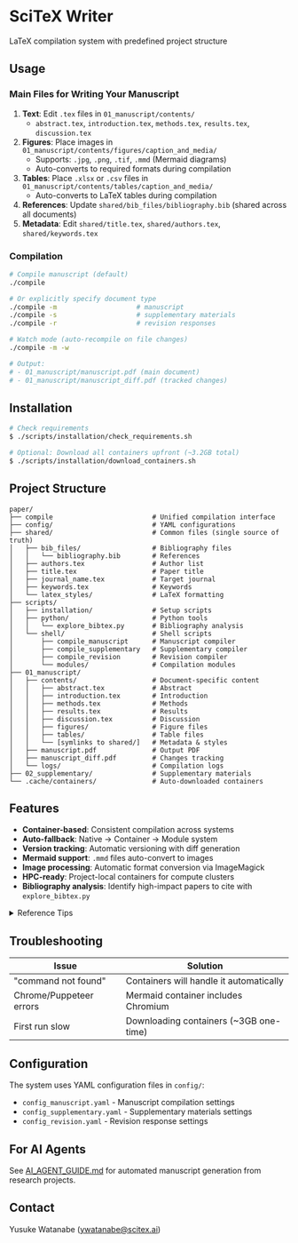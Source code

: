 <!-- ---
!-- Timestamp: 2025-09-30 22:06:02
!-- Author: ywatanabe
!-- File: /ssh:sp:/home/ywatanabe/proj/neurovista/paper/README.md
!-- --- -->

# SciTeX Writer

LaTeX compilation system with predefined project structure

## Usage

### Main Files for Writing Your Manuscript

1. **Text**: Edit `.tex` files in `01_manuscript/contents/`
   - `abstract.tex`, `introduction.tex`, `methods.tex`, `results.tex`, `discussion.tex`
2. **Figures**: Place images in `01_manuscript/contents/figures/caption_and_media/`
   - Supports: `.jpg`, `.png`, `.tif`, `.mmd` (Mermaid diagrams)
   - Auto-converts to required formats during compilation
3. **Tables**: Place `.xlsx` or `.csv` files in `01_manuscript/contents/tables/caption_and_media/`
   - Auto-converts to LaTeX tables during compilation
4. **References**: Update `shared/bib_files/bibliography.bib` (shared across all documents)
5. **Metadata**: Edit `shared/title.tex`, `shared/authors.tex`, `shared/keywords.tex`

### Compilation

```bash
# Compile manuscript (default)
./compile

# Or explicitly specify document type
./compile -m                    # manuscript
./compile -s                    # supplementary materials
./compile -r                    # revision responses

# Watch mode (auto-recompile on file changes)
./compile -m -w

# Output:
# - 01_manuscript/manuscript.pdf (main document)
# - 01_manuscript/manuscript_diff.pdf (tracked changes)
```

## Installation

```bash
# Check requirements
$ ./scripts/installation/check_requirements.sh

# Optional: Download all containers upfront (~3.2GB total)
$ ./scripts/installation/download_containers.sh
```

## Project Structure

```
paper/
├── compile                         # Unified compilation interface
├── config/                         # YAML configurations
├── shared/                         # Common files (single source of truth)
│   ├── bib_files/                  # Bibliography files
│   │   └── bibliography.bib        # References
│   ├── authors.tex                 # Author list
│   ├── title.tex                   # Paper title
│   ├── journal_name.tex            # Target journal
│   ├── keywords.tex                # Keywords
│   └── latex_styles/               # LaTeX formatting
├── scripts/
│   ├── installation/               # Setup scripts
│   ├── python/                     # Python tools
│   │   └── explore_bibtex.py       # Bibliography analysis
│   └── shell/                      # Shell scripts
│       ├── compile_manuscript      # Manuscript compiler
│       ├── compile_supplementary   # Supplementary compiler
│       ├── compile_revision        # Revision compiler
│       └── modules/                # Compilation modules
├── 01_manuscript/
│   ├── contents/                   # Document-specific content
│   │   ├── abstract.tex            # Abstract
│   │   ├── introduction.tex        # Introduction
│   │   ├── methods.tex             # Methods
│   │   ├── results.tex             # Results
│   │   ├── discussion.tex          # Discussion
│   │   ├── figures/                # Figure files
│   │   ├── tables/                 # Table files
│   │   └── [symlinks to shared/]   # Metadata & styles
│   ├── manuscript.pdf              # Output PDF
│   ├── manuscript_diff.pdf         # Changes tracking
│   └── logs/                       # Compilation logs
├── 02_supplementary/               # Supplementary materials
└── .cache/containers/              # Auto-downloaded containers
```

## Features

- **Container-based**: Consistent compilation across systems
- **Auto-fallback**: Native → Container → Module system
- **Version tracking**: Automatic versioning with diff generation
- **Mermaid support**: `.mmd` files auto-convert to images
- **Image processing**: Automatic format conversion via ImageMagick
- **HPC-ready**: Project-local containers for compute clusters
- **Bibliography analysis**: Identify high-impact papers to cite with `explore_bibtex.py`

<details>
<summary>Reference Tips</summary>

### 1. Get BibTeX file from AI2
Access [AI2 Asta](https://asta.allen.ai/chat/) and download BibTeX file for your query by clicking `Export All Citations`.

### 2. Find related articles published by co-authors

``` bash
python ./scripts/python/generate_ai2_prompt.py --type coauthors

# Reading manuscript files...
#  
# ================================================================================AI2 ASTA PROMPT
# ================================================================================
# We are currently writing a paper manuscript with the information below. Please find related papers published by the authors of our manuscript, particularly focusing on their work related to the topics covered in this manuscript.
#  
# Title: \title{
# Phase-amplitude coupling for detection and prediction of epileptic seizures in long-term intracranial electroencephalogram data
# }
#  
# Keywords: \begin{keyword}
# epilepsy \sep seizure detection \sep seizure prediction \sep NeuroVista dataset \sep phase-amplitude coupling 
# \end{keyword}
#  
# Authors: \author[1]{Yusuke Watanabe}
# \author[2,3]{Takufumi Yanagisawa}
# \author[1]{David B. Grayden\corref{cor1}}
#  
#  
# \address[1]{NeuroEngineering Research Laboratory, Department of Biomedical Engineering, The University of Melbourne, Parkville VIC 3010, Australia}
# \address[2]{Institute for Advanced Cocreation studies, Osaka University, 2-2 Yamadaoka, Suita, 565-0871, Osaka, Japan}
# \address[3]{Department of Neurosurgery, Osaka University Graduate School of Medicine, 2-2 Yamadaoka, Osaka, 565-0871, Japan}
#  
# \cortext[cor1]{Corresponding author. Tel: +XX-X-XXXX-XXXX Email: grayden@unimelb.edu.au}
#  
# Abstract: \begin{abstract}
#   \pdfbookmark[1]{Abstract}{abstract}
#  
#  
# Neural oscillations exhibit cross-frequency interactions that coordinate information processing across temporal and spatial scales, with disruptions implicated in neurological disorders including epilepsy. Phase-amplitude coupling (PAC), quantifying how low-frequency phase modulates high-frequency amplitude, has emerged as a promising biomarker for epileptic state transitions, reflecting fundamental cross-frequency neural communication mechanisms. While recent studies demonstrate systematic PAC alterations surrounding seizure events, comprehensive characterization across extended timescales has been limited by computational constraints and scarcity of long-term continuous recordings. The inability to efficiently process large-scale datasets has hindered development of reliable seizure prediction systems. Here we address these challenges through GPU-accelerated PAC computation applied to the NeuroVista dataset—comprising 4.1 TB of continuous intracranial electroencephalogram recordings from 15 patients with drug-resistant focal epilepsy monitored over 6 months to 2 years, encompassing 1,539 Type 1 clinical seizures. We computed PAC between 25 phase bands (2-30 Hz) and 25 amplitude bands (60-180 Hz) across 16 channels, extracting 17 statistical features from resulting PAC distributions at 127 temporal sampling points spanning 24 hours before to 10 minutes after seizure onset. \hl{We identified systematic preictal PAC modulation beginning 5-60 minutes before seizure onset, with theta-to-beta phase and gamma amplitude coupling showing the strongest discriminative power}. Pseudo-prospective seizure prediction achieved balanced accuracy of \hl{[XX.X±XX.X]\%} and ROC-AUC of \hl{[0.XX±0.XX]} for discriminating preictal from interictal states, with patient-specific variability reflecting individual seizure dynamics. Our GPU-accelerated implementation achieved approximately \hl{100-fold} speed improvements over conventional CPU methods, reducing processing time from years to months and enabling near-real-time analysis with \hl{<2-minute} latency per data segment. These findings establish PAC as a computationally tractable and physiologically interpretable biomarker for seizure prediction, providing a foundation for next-generation implantable seizure advisory systems that could transform epilepsy management from reactive to predictive care.
#  
# \end{abstract}
#  
# ================================================================================
# Next steps:
# 1. Visit https://asta.allen.ai/chat/
# 2. Copy and paste the prompt above
# 3. Click 'Export All Citations' to download BibTeX file
```


## Bibliography Analysis Tool

The `explore_bibtex.py` script helps analyze and filter BibTeX files enriched with citation counts and journal impact factors:

```bash
# Find high-impact uncited papers (score = citations + IF×10)
./scripts/python/explore_bibtex.py \
	shared/bib_files/bibliography.bib \
    --uncited --min-score 150 --limit 10

# Filter by keyword and metrics
./scripts/python/explore_bibtex.py \
	shared/bib_files/bibliography.bib \
    --keyword "seizure prediction" --min-citations 100 --year-min 2015

# Show statistics about your bibliography
./scripts/python/explore_bibtex.py \
	shared/bib_files/bibliography.bib --stats

# Find recent high-impact papers (2020+, IF > 5.0)
./scripts/python/explore_bibtex.py \
	shared/bib_files/bibliography.bib \
    --year-min 2020 --min-if 5.0 --limit 10

# Compare against cited papers in manuscript
./scripts/python/explore_bibtex.py \
	shared/bib_files/bibliography.bib \
    --cited --sort citation_count --reverse

# Export filtered subset to new .bib file
./scripts/python/explore_bibtex.py \
	shared/bib_files/bibliography.bib \
    --min-if 5.0 --min-citations 50 --output high_impact.bib
```

**Available filters:**
- `--min-citations N` / `--max-citations N` - Citation count range
- `--min-if X` / `--max-if X` - Journal impact factor range
- `--min-score X` - Minimum composite score (citations + IF×10)
- `--year-min Y` / `--year-max Y` - Publication year range
- `--keyword "text"` - Search in title/abstract/keywords
- `--journal "name"` - Filter by journal (partial match)
- `--author "name"` - Filter by author (partial match)
- `--cited` / `--uncited` - Compare with manuscript citations
- `--sort FIELD` - Sort by: citation_count, journal_impact_factor, year, title, score
- `--reverse` - Sort descending
- `--stats` - Show summary statistics
- `--limit N` - Maximum papers to display
- `--output FILE` - Export filtered results to .bib file

</details>

## Troubleshooting

| Issue                   | Solution                                |
|-------------------------|-----------------------------------------|
| "command not found"     | Containers will handle it automatically |
| Chrome/Puppeteer errors | Mermaid container includes Chromium     |
| First run slow          | Downloading containers (~3GB one-time)  |

## Configuration

The system uses YAML configuration files in `config/`:
- `config_manuscript.yaml` - Manuscript compilation settings
- `config_supplementary.yaml` - Supplementary materials settings
- `config_revision.yaml` - Revision response settings

## For AI Agents

See [AI_AGENT_GUIDE.md](./AI_AGENT_GUIDE.md) for automated manuscript generation from research projects.

## Contact

Yusuke Watanabe (ywatanabe@scitex.ai)

<!-- EOF -->
